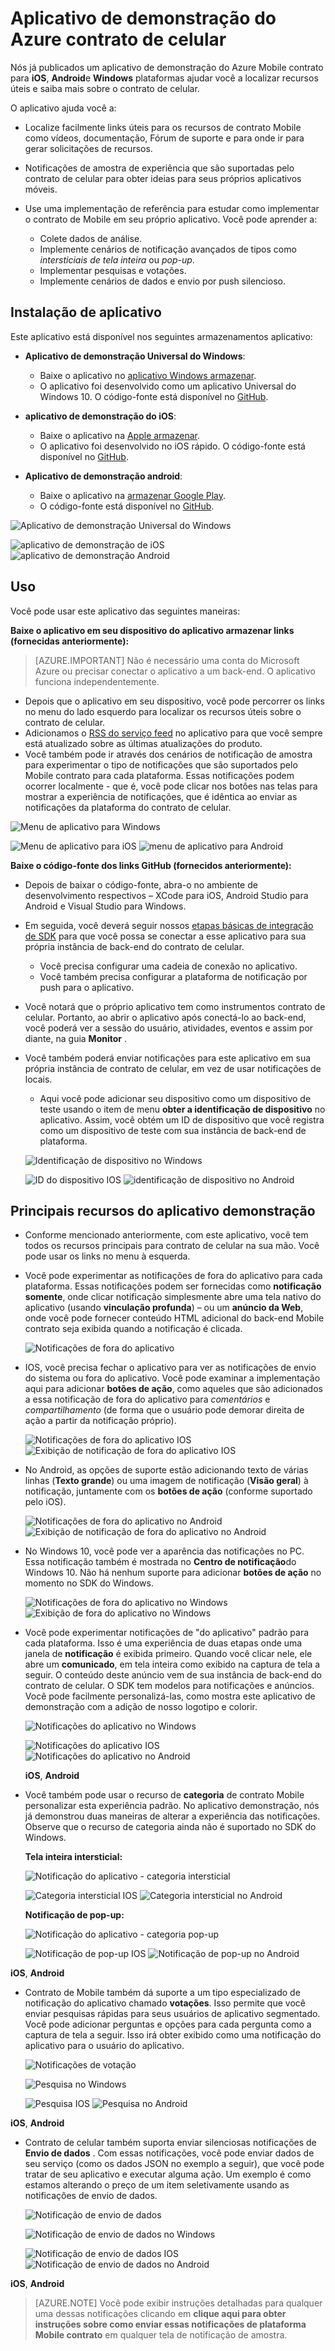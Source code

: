 <properties
    pageTitle="Aplicativo de demonstração de contrato Mobile Azure | Microsoft Azure"
    description="Descreve onde baixar, como usar e os benefícios de usar o aplicativo de demonstração de contrato de celular do Azure"
    services="mobile-engagement"
    documentationCenter="mobile"
    authors="piyushjo"
    manager="erikre"
    editor="" />

<tags
    ms.service="mobile-engagement"
    ms.workload="mobile"
    ms.tgt_pltfrm="na"
    ms.devlang="na"
    ms.topic="article"
    ms.date="06/10/2016"
    ms.author="piyushjo" />

# <a name="azure-mobile-engagement-demo-app"></a>Aplicativo de demonstração do Azure contrato de celular

Nós já publicados um aplicativo de demonstração do Azure Mobile contrato para **iOS**, **Android**e **Windows** plataformas ajudar você a localizar recursos úteis e saiba mais sobre o contrato de celular.

O aplicativo ajuda você a:

- Localize facilmente links úteis para os recursos de contrato Mobile como vídeos, documentação, Fórum de suporte e para onde ir para gerar solicitações de recursos.
- Notificações de amostra de experiência que são suportadas pelo contrato de celular para obter ideias para seus próprios aplicativos móveis.
- Use uma implementação de referência para estudar como implementar o contrato de Mobile em seu próprio aplicativo. Você pode aprender a:

    - Colete dados de análise.
    - Implemente cenários de notificação avançados de tipos como *intersticiais de tela inteira* ou *pop-up*.
    - Implementar pesquisas e votações.
    - Implemente cenários de dados e envio por push silencioso.   

## <a name="app-installation"></a>Instalação de aplicativo
Este aplicativo está disponível nos seguintes armazenamentos aplicativo:

- **Aplicativo de demonstração Universal do Windows**:

    - Baixe o aplicativo no [aplicativo Windows armazenar](https://www.microsoft.com/en-us/store/apps/azure-mobile-engagement/9nblggh4qmh2).
    - O aplicativo foi desenvolvido como um aplicativo Universal do Windows 10. O código-fonte está disponível no [GitHub](https://github.com/Azure/azure-mobile-engagement-app-windows).

- **aplicativo de demonstração do iOS**:

    - Baixe o aplicativo na [Apple armazenar](https://itunes.apple.com/us/app/azure%20mobile%20engagement/id1105090090).
    - O aplicativo foi desenvolvido no iOS rápido. O código-fonte está disponível no [GitHub](https://github.com/Azure/azure-mobile-engagement-app-ios).

- **Aplicativo de demonstração android**:

    - Baixe o aplicativo na [armazenar Google Play](https://play.google.com/store/apps/details?id=com.microsoft.azure.engagement).
    - O código-fonte está disponível no [GitHub](https://github.com/Azure/azure-mobile-engagement-app-android).

![Aplicativo de demonstração Universal do Windows][1]

![aplicativo de demonstração de iOS][2]
![aplicativo de demonstração Android][3]


## <a name="usage"></a>Uso

Você pode usar este aplicativo das seguintes maneiras:

**Baixe o aplicativo em seu dispositivo do aplicativo armazenar links (fornecidas anteriormente):**

>[AZURE.IMPORTANT] Não é necessário uma conta do Microsoft Azure ou precisar conectar o aplicativo a um back-end. O aplicativo funciona independentemente.

- Depois que o aplicativo em seu dispositivo, você pode percorrer os links no menu do lado esquerdo para localizar os recursos úteis sobre o contrato de celular.
- Adicionamos o [RSS do serviço feed](https://aka.ms/azmerssfeed) no aplicativo para que você sempre está atualizado sobre as últimas atualizações do produto.
- Você também pode ir através dos cenários de notificação de amostra para experimentar o tipo de notificações que são suportados pelo Mobile contrato para cada plataforma. Essas notificações podem ocorrer localmente - que é, você pode clicar nos botões nas telas para mostrar a experiência de notificações, que é idêntica ao enviar as notificações da plataforma do contrato de celular.

![Menu de aplicativo para Windows][4]

![Menu de aplicativo para iOS][5]
![menu de aplicativo para Android][6]

**Baixe o código-fonte dos links GitHub (fornecidos anteriormente):**

- Depois de baixar o código-fonte, abra-o no ambiente de desenvolvimento respectivos – XCode para iOS, Android Studio para Android e Visual Studio para Windows.
- Em seguida, você deverá seguir nossos [etapas básicas de integração de SDK](mobile-engagement-windows-store-dotnet-get-started.md) para que você possa se conectar a esse aplicativo para sua própria instância de back-end do contrato de celular.
    - Você precisa configurar uma cadeia de conexão no aplicativo.
    - Você também precisa configurar a plataforma de notificação por push para o aplicativo.
- Você notará que o próprio aplicativo tem como instrumentos contrato de celular. Portanto, ao abrir o aplicativo após conectá-lo ao back-end, você poderá ver a sessão do usuário, atividades, eventos e assim por diante, na guia **Monitor** .
- Você também poderá enviar notificações para este aplicativo em sua própria instância de contrato de celular, em vez de usar notificações de locais.
    - Aqui você pode adicionar seu dispositivo como um dispositivo de teste usando o item de menu **obter a identificação de dispositivo** no aplicativo. Assim, você obtém um ID de dispositivo que você registra como um dispositivo de teste com sua instância de back-end de plataforma.

    ![Identificação de dispositivo no Windows][7]

    ![ID do dispositivo IOS][8]
    ![identificação de dispositivo no Android][9]

## <a name="key-features-of-the-demo-app"></a>Principais recursos do aplicativo demonstração

- Conforme mencionado anteriormente, com este aplicativo, você tem todos os recursos principais para contrato de celular na sua mão. Você pode usar os links no menu à esquerda.

- Você pode experimentar as notificações de fora do aplicativo para cada plataforma. Essas notificações podem ser fornecidas como **notificação somente**, onde clicar notificação simplesmente abre uma tela nativo do aplicativo (usando **vinculação profunda**) – ou um **anúncio da Web**, onde você pode fornecer conteúdo HTML adicional do back-end Mobile contrato seja exibida quando a notificação é clicada.

    ![Notificações de fora do aplicativo][29]

- IOS, você precisa fechar o aplicativo para ver as notificações de envio do sistema ou fora do aplicativo. Você pode examinar a implementação aqui para adicionar **botões de ação**, como aqueles que são adicionados a essa notificação de fora do aplicativo para *comentários* e *compartilhamento* (de forma que o usuário pode demorar direita de ação a partir da notificação próprio).

    ![Notificações de fora do aplicativo IOS][11] ![Exibição de notificação de fora do aplicativo IOS][14]

- No Android, as opções de suporte estão adicionando texto de várias linhas (**Texto grande**) ou uma imagem de notificação (**Visão geral**) à notificação, juntamente com os **botões de ação** (conforme suportado pelo iOS).

    ![Notificações de fora do aplicativo no Android][12] ![Exibição de notificação de fora do aplicativo no Android][15]

- No Windows 10, você pode ver a aparência das notificações no PC. Essa notificação também é mostrada no **Centro de notificação**do Windows 10. Não há nenhum suporte para adicionar **botões de ação** no momento no SDK do Windows.

    ![Notificações de fora do aplicativo no Windows][10] ![Exibição de fora do aplicativo no Windows][13]

- Você pode experimentar notificações de "do aplicativo" padrão para cada plataforma. Isso é uma experiência de duas etapas onde uma janela de **notificação** é exibida primeiro. Quando você clicar nele, ele abre um **comunicado**, em tela inteira como exibido na captura de tela a seguir. O conteúdo deste anúncio vem de sua instância de back-end do contrato de celular. O SDK tem modelos para notificações e anúncios. Você pode facilmente personalizá-las, como mostra este aplicativo de demonstração com a adição de nosso logotipo e colorir.  

    ![Notificações do aplicativo no Windows][16]

    ![Notificações do aplicativo IOS][17]  ![Notificações do aplicativo no Android][18]

    **iOS**, **Android**

- Você também pode usar o recurso de **categoria** de contrato Mobile personalizar esta experiência padrão. No aplicativo demonstração, nós já demonstrou duas maneiras de alterar a experiência das notificações. Observe que o recurso de categoria ainda não é suportado no SDK do Windows.

    **Tela inteira intersticial:**

    ![Notificação do aplicativo - categoria intersticial][30]

    ![Categoria intersticial IOS][21]  ![Categoria intersticial no Android][22]

    **Notificação de pop-up:**

    ![Notificação do aplicativo - categoria pop-up][31]

    ![Notificação de pop-up IOS][19]   ![Notificação de pop-up no Android][20]

**iOS**, **Android**

- Contrato de Mobile também dá suporte a um tipo especializado de notificação do aplicativo chamado **votações**. Isso permite que você enviar pesquisas rápidas para seus usuários de aplicativo segmentado. Você pode adicionar perguntas e opções para cada pergunta como a captura de tela a seguir. Isso irá obter exibido como uma notificação do aplicativo para o usuário do aplicativo.   

    ![Notificações de votação][32]

    ![Pesquisa no Windows][26]

    ![Pesquisa IOS][27]   ![Pesquisa no Android][28]

**iOS**, **Android**

- Contrato de celular também suporta enviar silenciosas notificações de **Envio de dados** . Com essas notificações, você pode enviar dados de seu serviço (como os dados JSON no exemplo a seguir), que você pode tratar de seu aplicativo e executar alguma ação. Um exemplo é como estamos alterando o preço de um item seletivamente usando as notificações de envio de dados.

    ![Notificação de envio de dados][33]

    ![Notificação de envio de dados no Windows][23]

    ![Notificação de envio de dados IOS][24]  ![Notificação de envio de dados no Android][25]

**iOS**, **Android**

> [AZURE.NOTE] Você pode exibir instruções detalhadas para qualquer uma dessas notificações clicando em **clique aqui para obter instruções sobre como enviar essas notificações de plataforma Mobile contrato** em qualquer tela de notificação de amostra.


[1]: ./media/mobile-engagement-demo-apps/home-windows.png
[2]: ./media/mobile-engagement-demo-apps/home-ios.png
[3]: ./media/mobile-engagement-demo-apps/home-android.png
[4]: ./media/mobile-engagement-demo-apps/menu-windows.png
[5]: ./media/mobile-engagement-demo-apps/menu-ios.png
[6]: ./media/mobile-engagement-demo-apps/menu-android.png
[7]: ./media/mobile-engagement-demo-apps/device-id-windows.png
[8]: ./media/mobile-engagement-demo-apps/device-id-ios.png
[9]: ./media/mobile-engagement-demo-apps/device-id-android.png
[10]: ./media/mobile-engagement-demo-apps/out-of-app-windows.png
[11]: ./media/mobile-engagement-demo-apps/out-of-app-ios.png
[12]: ./media/mobile-engagement-demo-apps/out-of-app-android.png
[13]: ./media/mobile-engagement-demo-apps/out-of-app-display-windows.png
[14]: ./media/mobile-engagement-demo-apps/out-of-app-display-ios.png
[15]: ./media/mobile-engagement-demo-apps/out-of-app-display-android.png
[16]: ./media/mobile-engagement-demo-apps/in-app-windows.png
[17]: ./media/mobile-engagement-demo-apps/in-app-ios.png
[18]: ./media/mobile-engagement-demo-apps/in-app-android.png
[19]: ./media/mobile-engagement-demo-apps/pop-up-ios.png
[20]: ./media/mobile-engagement-demo-apps/pop-up-android.png
[21]: ./media/mobile-engagement-demo-apps/interstitial-ios.png
[22]: ./media/mobile-engagement-demo-apps/interstitial-android.png
[23]: ./media/mobile-engagement-demo-apps/data-push-windows.png
[24]: ./media/mobile-engagement-demo-apps/data-push-ios.png
[25]: ./media/mobile-engagement-demo-apps/data-push-android.png
[26]: ./media/mobile-engagement-demo-apps/survey-windows.png
[27]: ./media/mobile-engagement-demo-apps/survey-ios.png
[28]: ./media/mobile-engagement-demo-apps/survey-android.png
[29]: ./media/mobile-engagement-demo-apps/out-of-app.png
[30]: ./media/mobile-engagement-demo-apps/in-app-interstitial.png
[31]: ./media/mobile-engagement-demo-apps/in-app-pop-up.png
[32]: ./media/mobile-engagement-demo-apps/notification-poll.png
[33]: ./media/mobile-engagement-demo-apps/notification-data-push.png

